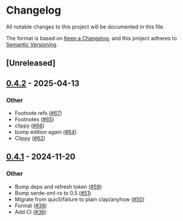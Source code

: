 # Changelog

All notable changes to this project will be documented in this file.

The format is based on [Keep a Changelog](https://keepachangelog.com/en/1.0.0/),
and this project adheres to [Semantic Versioning](https://semver.org/spec/v2.0.0.html).

## [Unreleased]

## [0.4.2](https://github.com/flying-sheep/rust-rst/compare/rst_renderer-v0.4.1...rst_renderer-v0.4.2) - 2025-04-13

### Other

- Footnote refs ([#67](https://github.com/flying-sheep/rust-rst/pull/67))
- Footnotes ([#65](https://github.com/flying-sheep/rust-rst/pull/65))
- clippy ([#66](https://github.com/flying-sheep/rust-rst/pull/66))
- bump edition again ([#64](https://github.com/flying-sheep/rust-rst/pull/64))
- Clippy ([#62](https://github.com/flying-sheep/rust-rst/pull/62))

## [0.4.1](https://github.com/flying-sheep/rust-rst/compare/rst_renderer-v0.4.0...rst_renderer-v0.4.1) - 2024-11-20

### Other

- Bump deps and refresh token ([#59](https://github.com/flying-sheep/rust-rst/pull/59))
- Bump serde-xml-rs to 0.5 ([#51](https://github.com/flying-sheep/rust-rst/pull/51))
- Migrate from quicli/failure to plain clap/anyhow ([#50](https://github.com/flying-sheep/rust-rst/pull/50))
- Format ([#38](https://github.com/flying-sheep/rust-rst/pull/38))
- Add CI ([#36](https://github.com/flying-sheep/rust-rst/pull/36))
